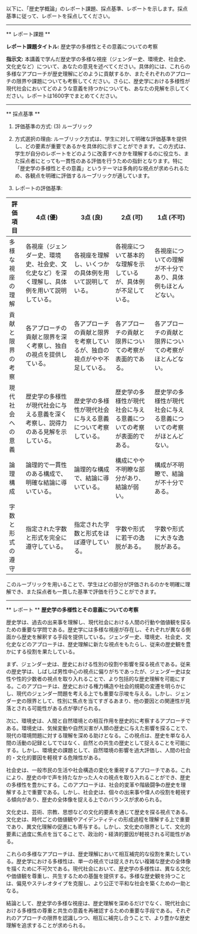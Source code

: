 以下に、「歴史学概論」のレポート課題、採点基準、レポートを示します。採点基準に従って、レポートを採点してください。

---------------------------------------
** レポート課題 **

**レポート課題タイトル:** 歴史学の多様性とその意義についての考察

**指示文:** 本講義で学んだ歴史学の多様な視座（ジェンダー史、環境史、社会史、文化史など）について、あなたの意見を述べてください。具体的には、これらの多様なアプローチが歴史理解にどのように貢献するか、またそれぞれのアプローチの限界や課題についても考察してください。さらに、歴史学における多様性が現代社会においてどのような意義を持つかについても、あなたの見解を示してください。レポートは1600字でまとめてください。

---------------------------------------
** 採点基準 **

1. 評価基準の方式: (3) ルーブリック

2. 方式選択の理由: ルーブリック方式は、学生に対して明確な評価基準を提供し、どの要素が重要であるかを具体的に示すことができます。この方式は、学生が自分のレポートをどのように改善すべきかを理解するのに役立ち、また採点者にとっても一貫性のある評価を行うための指針となります。特に「歴史学の多様性とその意義」というテーマは多角的な視点が求められるため、各観点を明確に評価するルーブリックが適しています。

3. レポートの評価基準:

| 評価項目           | 4点 (優)                                                                 | 3点 (良)                                                               | 2点 (可)                                                               | 1点 (不可)                                                             |
|--------------------|---------------------------------------------------------------------------|------------------------------------------------------------------------|------------------------------------------------------------------------|------------------------------------------------------------------------|
| 多様な視座の理解   | 各視座（ジェンダー史、環境史、社会史、文化史など）を深く理解し、具体例を用いて説明している。 | 各視座を理解し、いくつかの具体例を用いて説明している。                 | 各視座について基本的な理解を示しているが、具体例が不足している。       | 各視座についての理解が不十分であり、具体例もほとんどない。             |
| 貢献と限界の考察   | 各アプローチの貢献と限界を深く考察し、独自の視点を提供している。           | 各アプローチの貢献と限界を考察しているが、独自の視点がやや不足している。 | 各アプローチの貢献と限界についての考察が表面的である。               | 各アプローチの貢献と限界についての考察がほとんどない。                 |
| 現代社会への意義   | 歴史学の多様性が現代社会に与える意義を深く考察し、説得力のある見解を示している。 | 歴史学の多様性が現代社会に与える意義について考察している。             | 歴史学の多様性が現代社会に与える意義についての考察が表面的である。   | 歴史学の多様性が現代社会に与える意義についての考察がほとんどない。   |
| 論理構成           | 論理的で一貫性のある構成で、明確な結論に導いている。                       | 論理的な構成で、結論に導いている。                                     | 構成にやや不明瞭な部分があり、結論が弱い。                             | 構成が不明瞭で、結論が不十分である。                                   |
| 字数と形式の遵守   | 指定された字数と形式を完全に遵守している。                               | 指定された字数と形式をほぼ遵守している。                               | 字数や形式に若干の逸脱がある。                                         | 字数や形式に大きな逸脱がある。                                         |

このルーブリックを用いることで、学生はどの部分が評価されるのかを明確に理解でき、また採点者も一貫した基準で評価を行うことができます。

---------------------------------------
** レポート **
**歴史学の多様性とその意義についての考察**

歴史学は、過去の出来事を理解し、現代社会における人間の行動や価値観を探るための重要な学問である。歴史学には多様な視座が存在し、それぞれが異なる側面から歴史を解釈する手段を提供している。ジェンダー史、環境史、社会史、文化史などのアプローチは、歴史理解に新たな視点をもたらし、従来の歴史観を豊かにする役割を果たしている。

まず、ジェンダー史は、歴史における性別の役割や影響を探る視点である。従来の歴史学は、しばしば男性中心の視点に偏りがちであったが、ジェンダー史は女性や性的少数者の視点を取り入れることで、より包括的な歴史理解を可能にする。このアプローチは、歴史における権力構造や社会的規範の変遷を明らかにし、現代のジェンダー問題を考える上でも重要な示唆を与える。しかし、ジェンダー史の限界として、性別に焦点を当てすぎるあまり、他の要因との関連性が見落とされる可能性がある点が挙げられる。

次に、環境史は、人間と自然環境との相互作用を歴史的に考察するアプローチである。環境史は、気候変動や自然災害が人類の歴史に与えた影響を探ることで、現代の環境問題に対する理解を深める助けとなる。この視点は、歴史を単なる人間の活動の記録としてではなく、自然との共生の歴史として捉えることを可能にする。しかし、環境史の課題として、自然環境の影響を過大評価し、人間の社会的・文化的要因を軽視する危険性がある。

社会史は、一般市民の生活や社会構造の変化を重視するアプローチである。これにより、歴史の中で声を持たなかった人々の視点を取り入れることができ、歴史の多様性を豊かにする。このアプローチは、社会的変革や階級闘争の歴史を理解する上で重要である。しかし、社会史は、個々の出来事や偉人の役割を軽視する傾向があり、歴史の全体像を捉える上でのバランスが求められる。

文化史は、芸術、宗教、思想などの文化的要素を通じて歴史を探る視点である。文化史は、時代ごとの価値観やアイデンティティの形成過程を理解する上で重要であり、異文化理解の促進にも寄与する。しかし、文化史の限界として、文化的要素に過度に焦点を当てることで、政治的・経済的要因が軽視される可能性がある。

これらの多様なアプローチは、歴史理解において相互補完的な役割を果たしている。歴史学における多様性は、単一の視点では捉えきれない複雑な歴史の全体像を描くために不可欠である。現代社会において、歴史学の多様性は、異なる文化や価値観を尊重し、共生するための基盤を提供する。多様な歴史観を持つことは、偏見やステレオタイプを克服し、より公正で平和な社会を築くための一助となる。

結論として、歴史学の多様な視座は、歴史理解を深めるだけでなく、現代社会における多様性の尊重と共生の意義を再確認するための重要な手段である。それぞれのアプローチの限界を認識しつつ、相互に補完し合うことで、より豊かな歴史理解を追求することが求められる。

